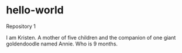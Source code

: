 # hello-world
Repository 1

I am Kristen. A mother of five children and the companion of one giant goldendoodle named Annie. Who is 9 months. 
